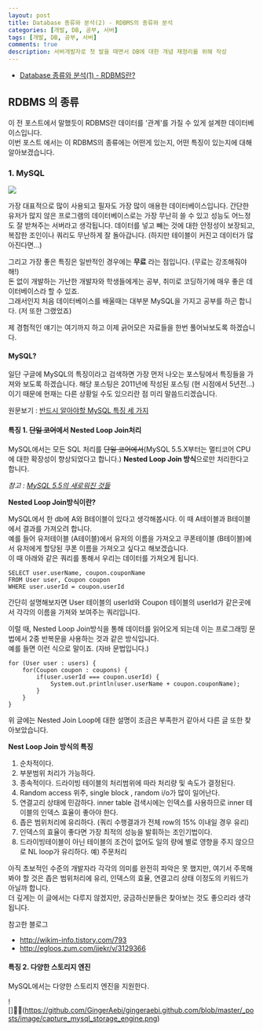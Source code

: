 ```yaml
---
layout: post
title: Database 종류와 분석(2) - RDBMS의 종류와 분석
categories: [개발, DB, 공부, 서버]
tags: [개발, DB, 공부, 서버]
comments: true
description: 서버개발자로 첫 발을 때면서 DB에 대한 개념 재정리를 위해 작성
---
```


- [Database 종류와 분석(1) - RDBMS란?](https://gingeraebi.github.io/%EA%B0%9C%EB%B0%9C/db/%EA%B3%B5%EB%B6%80/%EC%84%9C%EB%B2%84/2016/11/03/Database%EC%9D%98-%EC%A2%85%EB%A5%98%EC%99%80-%EC%9E%A5%EB%8B%A8%EC%A0%90.html)


## RDBMS 의 종류

이 전 포스트에서 말했듯이 RDBMS란 데이터를 '관계'를 가질 수 있게 설계한 데이터베이스입니다.  
이번 포스트 에서는 이 RDBMS의 종류에는 어떤게 있는지, 어떤 특징이 있는지에 대해 알아보겠습니다.

### 1. MySQL
![](https://upload.wikimedia.org/wikipedia/en/6/62/MySQL.svg)

가장 대표적으로 많이 사용되고 필자도 가장 많이 애용한 데이터베이스입니다. 간단한 유저가 많지 않은 프로그램의 데이터베이스로는 가장 무난히 쓸 수 있고 성능도 어느정도 잘 받쳐주는 서버라고 생각됩니다. 데이터를 넣고 빼는 것에 대한 안정성이 보장되고, 복잡한 조인이나 쿼리도 무난하게 잘 돌아갑니다. (하지만 테이블이 커진고 데이터가 많아진다면...)

그리고 가장 좋은 특징은 일반적인 경우에는 __무료__ 라는 점입니다. (무료는 강조해줘야해!)  
돈 없이 개발하는 가난한 개발자와 학생들에게는 공부, 취미로 코딩하기에 매우 좋은 데이터베이스라 할 수 있죠.  
그래서인지 처음 데이터베이스를 배울때는 대부분 MySQL을 가지고 공부를 하곤 합니다. (저 또한 그랬었죠)

제 경험적인 얘기는 여기까지 하고 이제 긁어모은 자료들을 한번 풀어놔보도록 하겠습니다.

#### MySQL?

일단 구글에 MySQL의 특징이라고 검색하면 가장 먼저 나오는 포스팅에서 특징들을 가져와 보도록 하겠습니다. 해당 포스팅은 2011년에 작성된 포스팅 (현 시점에서 5년전...) 이기 때문에 현재는 다른 상황일 수도 있으리란 점 미리 말씀드리겠습니다.

원문보기 : [반드시 알아야할 MySQL 특징 세 가지](http://gywn.net/2011/12/mysql-three-features/)

#### 특징 1. ~~단일 코어~~에서 Nested Loop Join처리

MySQL에서는 모든 SQL 처리를 ~~단일 코어에서~~(MySQL 5.5.X부터는 멀티코어 CPU에 대한 확장성이 향상되었다고 합니다.) **Nested Loop Join 방식**으로만 처리한다고 합니다.


*참고 : [MySQL 5.5의 새로워진 것들](https://www.linux.co.kr/home2/board/subbs/board.php?bo_table=lecture&wr_id=1759)*

**Nested Loop Join방식이란?**

MySQL에서 한 db에 A와 B테이블이 있다고 생각해봅시다. 이 때 A테이블과 B테이블에서 결과를 가져오려 합니다.  
예를 들어 유저테이블 (A테이블)에서 유저의 이름을 가져오고 쿠폰테이블 (B테이블)에서 유저에게 할당된 쿠폰 이름을 가져오고 싶다고 해보겠습니다.  
이 때 아래와 같은 쿼리를 통해서 우리는 데이터를 가져오게 됩니다.  

	SELECT user.userName, coupon.couponName   
	FROM User user, Coupon coupon  
	WHERE user.userId = coupon.userId 

간단히 설명해보자면 User 테이블의 userId와 Coupon 테이블의 userId가 같은곳에서 각각의 이름을 가져와 보여주는 쿼리입니다.

이럴 때, Nested Loop Join방식을 통해 데이터를 읽어오게 되는데 이는 프로그래밍 문법에서 2중 반복문을 사용하는 것과 같은 방식입니다.  
예를 들면 이런 식으로 말이죠. (자바 문법입니다.)

	for (User user : users) {
	    for(Coupon coupon : coupons) {
	        if(user.userId === coupon.userId) {
	            System.out.println(user.userName + coupon.couponName);
	        }
	    }
	}


위 글에는 Nested Join Loop에 대한 설명이 조금은 부족한거 같아서 다른 글 또한 찾아보았습니다. 

**Nest Loop Join 방식의 특징** 

1. 순차적이다. 
2. 부분범위 처리가 가능하다.
3. 종속적이다. 드라이빙 테이블의 처리범위에 따라 처리량 및 속도가 결정된다.
4. Random access 위주, single block , random i/o가 많이 일어난다.
5. 연결고리 상태에 민감하다. 
inner table 검색시에는 인덱스를 사용하므로 inner 테이블의 인덱스 효율이 좋아야 한다.
6. 좁은 범위처리에 유리하다. (쿼리 수행결과가 전체 row의 15% 이내일 경우 유리) 
7. 인덱스의 효율이 좋다면 가장 최적의 성능을 발휘하는 조인기법이다.
8. 드라이빙테이블이 아닌 테이블의 조건이 없어도 일의 량에 별로 영향을 주지 않으므로 NL loop가 유리하다.
예) 주문처리

아직 초보적인 수준의 개발자라 각각의 의미를 완전히 파악은 못 했지만, 여기서 주목해 봐야 할 것은 좁은 범위처리에 유리, 인덱스의 효율, 연결고리 상태 이정도의 키워드가 아닐까 합니다.  
더 깊게는 이 글에서는 다루지 않겠지만, 궁금하신분들은 찾아보는 것도 좋으리라 생각됩니다.

참고한 블로그
 
- http://wjkim-info.tistory.com/793  
- http://egloos.zum.com/jjekr/v/3129366

#### 특징 2. 다양한 스토리지 엔진 
MySQL에서는 다양한 스토리지 엔진을 지원한다. 

![](https://github.com/GingerAebi/gingeraebi.github.com/blob/master/_posts/image/capture_mysql_storage_engine.png)

